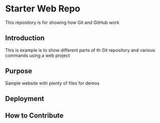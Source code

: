 # Starter Web Repo

This repository is for showing how Git and GitHub work

## Introduction

This is example is to show different parts of th Git repository and various commands using a web project

## Purpose

Sample website with plenty of files for demos

## Deployment

## How to Contribute